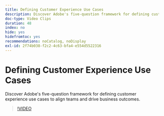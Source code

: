 ```yaml
---
title: Defining Customer Experience Use Cases
description: Discover Adobe's five-question framework for defining customer experience use cases to align teams and drive business outcomes.
doc-type: Video Clips
duration: 48
index: no
hide: yes
hidefromtoc: yes
recommendations: noCatalog, noDisplay
exl-id: 2f74b038-f2c2-4c63-bfa4-e554d5522316
---
```

# Defining Customer Experience Use Cases

Discover Adobe's five-question framework for defining customer experience use cases to align teams and drive business outcomes.

<!-- 85_S651_3442537_47_defining-customer-experience-use-cases -->
>[!VIDEO](https://video.tv.adobe.com/v/3458292/?learn=on&enablevpops=true)
